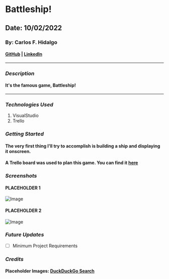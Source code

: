 # Battleship!

## Date: 10/02/2022

### By: Carlos F. Hidalgo

#### [GitHub](https://github.com/pancholo35) | [LinkedIn](https://www.linkedin.com/in/carlos-hidalgo-a2a320211/)

---

### **_Description_**

#### It's the famous game, Battleship!

---

### **_Technologies Used_**

1. VisualStudio
2. Trello

### **_Getting Started_**

#### The very first thing I'll try to accomplish is building a ship and displaying it onscreen.

#### A Trello board was used to plan this game. You can find it [here](https://trello.com/b/M18DDLbH/battleship)

### **_Screenshots_**

#### PLACEHOLDER 1

![Image](https://external-content.duckduckgo.com/iu/?u=http%3A%2F%2Fwww.netpricedirect.co.uk%2Fprod_image%2F47487.jpg&f=1&nofb=1&ipt=63391891a5bfa0911916a49359e4aa58edeb1e58fe16d984a2757bc0d7406805&ipo=images)

#### PLACEHOLDER 2

![Image](https://external-content.duckduckgo.com/iu/?u=https%3A%2F%2Flh6.googleusercontent.com%2Fproxy%2FzVunevp0nstVxc9aUUQ5m3lpwIVLyyEHeQa5Ob659SH-qyi92KkoZy5M9KPLMMJz4B6cGe8MPoqDsulIqP5_ZFmTj_1pEUeXTLYdP4LSLYuh3Kb7wjJ_YiQ1DNT8ILBXKPC3cSTMblbDnvoCbPkUePNL%3Dw1200-h630-p-k-no-nu&f=1&nofb=1&ipt=45f72d279d5748d03075848d2f5ee77ba2196f80497b4e3ec0a5b38b0cbb5c99&ipo=images)

### **_Future Updates_**

- [ ] Minimum Project Requirements

### **_Credits_**

#### Placeholder Images: [DuckDuckGo Search](https://duckduckgo.com/?t=ha&va=j)
